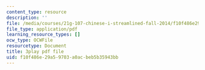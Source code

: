 ```yaml
---
content_type: resource
description: ''
file: /media/courses/21g-107-chinese-i-streamlined-fall-2014/f10f486e29a59703a0acbeb5b35943bb_9RZa3zBruVA.pdf
file_type: application/pdf
learning_resource_types: []
ocw_type: OCWFile
resourcetype: Document
title: 3play pdf file
uid: f10f486e-29a5-9703-a0ac-beb5b35943bb
---
```


